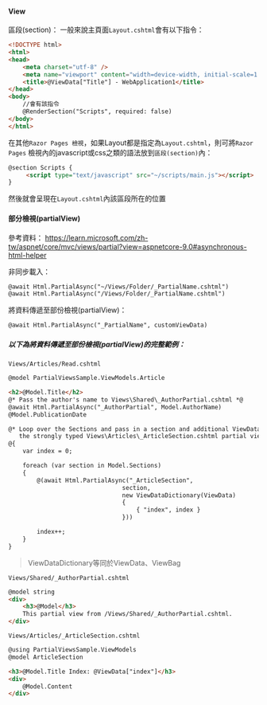 #### View
區段(section)：
一般來說主頁面`Layout.cshtml`會有以下指令：
```html
<!DOCTYPE html>
<html>
<head>
    <meta charset="utf-8" />
    <meta name="viewport" content="width=device-width, initial-scale=1.0" />
    <title>@ViewData["Title"] - WebApplication1</title>
</head>
<body>
    //會有該指令
    @RenderSection("Scripts", required: false)
</body>
</html>
```

在其他`Razor Pages 檢視`，如果Layout都是指定為`Layout.cshtml`，則可將`Razor Pages` 檢視內的javascript或css之類的語法放到`區段(section)`內：
```html
@section Scripts {
     <script type="text/javascript" src="~/scripts/main.js"></script>
}
```

然後就會呈現在`Layout.cshtml`內該區段所在的位置

#### 部分檢視(partialView)
參考資料：
https://learn.microsoft.com/zh-tw/aspnet/core/mvc/views/partial?view=aspnetcore-9.0#asynchronous-html-helper

非同步載入：
```HTML
@await Html.PartialAsync("~/Views/Folder/_PartialName.cshtml")
@await Html.PartialAsync("/Views/Folder/_PartialName.cshtml")
```

將資料傳遞至部份檢視(partialView)：
```html
@await Html.PartialAsync("_PartialName", customViewData)
```

##### 以下為將資料傳遞至部份檢視(partialView)的完整範例：

`Views/Articles/Read.cshtml`
```html
@model PartialViewsSample.ViewModels.Article

<h2>@Model.Title</h2>
@* Pass the author's name to Views\Shared\_AuthorPartial.cshtml *@
@await Html.PartialAsync("_AuthorPartial", Model.AuthorName)
@Model.PublicationDate

@* Loop over the Sections and pass in a section and additional ViewData to 
   the strongly typed Views\Articles\_ArticleSection.cshtml partial view. *@
@{
    var index = 0;

    foreach (var section in Model.Sections)
    {
        @(await Html.PartialAsync("_ArticleSection", 
                                section,
                                new ViewDataDictionary(ViewData)
                                {
                                    { "index", index }
                                }))

        index++;
    }
}
```

> ViewDataDictionary等同於ViewData、ViewBag

`Views/Shared/_AuthorPartial.cshtml`
```html
@model string
<div>
    <h3>@Model</h3>
    This partial view from /Views/Shared/_AuthorPartial.cshtml.
</div>
```

`Views/Articles/_ArticleSection.cshtml`
```html
@using PartialViewsSample.ViewModels
@model ArticleSection

<h3>@Model.Title Index: @ViewData["index"]</h3>
<div>
    @Model.Content
</div>
```
